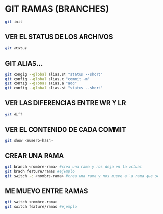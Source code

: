 # GIT RAMAS (BRANCHES)

```sh
git init
```

## VER EL STATUS DE LOS ARCHIVOS

```sh
git status
```

## GIT ALIAS... 

```sh
git congig --global alias.st "status --short" 
git config --global alias.c "commit -m"
git config --global alias.a "add"
git config --global alias.st "status --short"
```
## VER LAS DIFERENCIAS ENTRE WR Y LR

```sh
git diff
```

## VER EL CONTENIDO DE CADA COMMIT

```sh
git show <numero-hash>
```

## CREAR UNA RAMA

````sh
git branch <nombre-rama> #crea una rama y nos deja en la actual
git brach feature/ramas #ejemplo
git switch -c <nombre-rama> #crea una rama y nos mueve a la rama que se creo
````

## ME MUEVO ENTRE RAMAS

````sh
git switch <nombre-rama>
git switch feature/ramas #ejemplo
````
